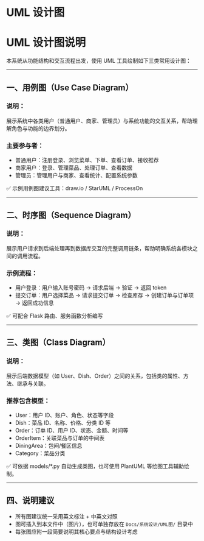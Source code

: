 # UML 设计图

# UML 设计图说明

本系统从功能结构和交互流程出发，使用 UML 工具绘制如下三类常用设计图：

---

## 一、用例图（Use Case Diagram）

### 说明：

展示系统中各类用户（普通用户、商家、管理员）与系统功能的交互关系，帮助理解角色与功能的边界划分。

### 主要参与者：

- 普通用户：注册登录、浏览菜单、下单、查看订单、接收推荐
- 商家用户：登录、管理菜品、处理订单、查看数据
- 管理员：管理用户与商家、查看统计、配置系统参数

✅ 示例用例图建议工具：draw.io / StarUML / ProcessOn

---

## 二、时序图（Sequence Diagram）

### 说明：

展示用户请求到后端处理再到数据库交互的完整调用链条，帮助明确系统各模块之间的调用流程。

### 示例流程：

- 用户登录：用户输入账号密码 → 请求后端 → 验证 → 返回 token
- 提交订单：用户选择菜品 → 请求提交订单 → 检查库存 → 创建订单与订单项 → 返回成功信息

✅ 可配合 Flask 路由、服务函数分析编写

---

## 三、类图（Class Diagram）

### 说明：

展示后端数据模型（如 User、Dish、Order）之间的关系，包括类的属性、方法、继承与关联。

### 推荐包含模型：

- User：用户 ID、账户、角色、状态等字段
- Dish：菜品 ID、名称、价格、分类 ID 等
- Order：订单 ID、用户 ID、状态、金额、时间等
- OrderItem：关联菜品与订单的中间表
- DiningArea：包间/餐区信息
- Category：菜品分类

✅ 可依据 models/\*.py 自动生成类图，也可使用 PlantUML 等绘图工具辅助绘制。

---

## 四、说明建议

- 所有图建议统一采用英文标注 + 中英文对照
- 图可插入到本文件中（图片），也可单独存放在 `Docs/系统设计/UML图/` 目录中
- 每张图应附一段简要说明其核心要点与结构设计考虑
